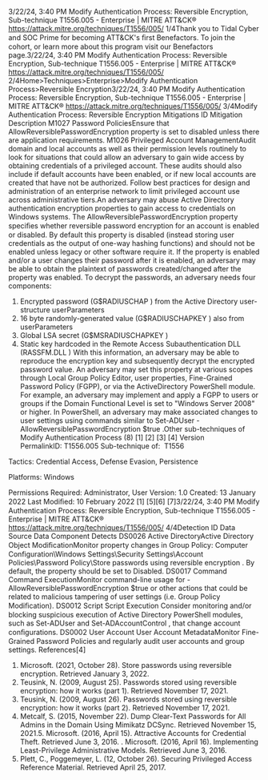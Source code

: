 3/22/24, 3:40 PM Modify Authentication Process: Reversible Encryption, Sub-technique T1556.005 - Enterprise | MITRE ATT&CK®
https://attack.mitre.org/techniques/T1556/005/ 1/4Thank you to Tidal Cyber and SOC Prime for becoming ATT&CK's ﬁrst Benefactors. To join the cohort, or learn more about this program visit our
Benefactors page.3/22/24, 3:40 PM Modify Authentication Process: Reversible Encryption, Sub-technique T1556.005 - Enterprise | MITRE ATT&CK®
https://attack.mitre.org/techniques/T1556/005/ 2/4Home>Techniques>Enterprise>Modify Authentication Process>Reversible Encryption3/22/24, 3:40 PM Modify Authentication Process: Reversible Encryption, Sub-technique T1556.005 - Enterprise | MITRE ATT&CK®
https://attack.mitre.org/techniques/T1556/005/ 3/4Modify Authentication Process: Reversible Encryption
Mitigations
ID Mitigation Description
M1027 Password
PoliciesEnsure that AllowReversiblePasswordEncryption property is set to disabled unless there are
application requirements.
M1026 Privileged
Account
ManagementAudit domain and local accounts as well as their permission levels routinely to look for situations that
could allow an adversary to gain wide access by obtaining credentials of a privileged account. These
audits should also include if default accounts have been enabled, or if new local accounts are created
that have not be authorized. Follow best practices for design and administration of an enterprise network
to limit privileged account use across administrative tiers.An adversary may abuse Active Directory authentication encryption properties to gain access to credentials on Windows systems. The
AllowReversiblePasswordEncryption property speciﬁes whether reversible password encryption for an account is enabled or disabled. By
default this property is disabled (instead storing user credentials as the output of one-way hashing functions) and should not be enabled
unless legacy or other software require it.
If the property is enabled and/or a user changes their password after it is enabled, an adversary may be able to obtain the plaintext of
passwords created/changed after the property was enabled. To decrypt the passwords, an adversary needs four components:
1. Encrypted password (G$RADIUSCHAP ) from the Active Directory user-structure userParameters
2. 16 byte randomly-generated value (G$RADIUSCHAPKEY ) also from userParameters
3. Global LSA secret (G$MSRADIUSCHAPKEY )
4. Static key hardcoded in the Remote Access Subauthentication DLL (RASSFM.DLL )
With this information, an adversary may be able to reproduce the encryption key and subsequently decrypt the encrypted password value.
An adversary may set this property at various scopes through Local Group Policy Editor, user properties, Fine-Grained Password Policy
(FGPP), or via the ActiveDirectory PowerShell module. For example, an adversary may implement and apply a FGPP to users or groups if the
Domain Functional Level is set to "Windows Server 2008" or higher. In PowerShell, an adversary may make associated changes to user
settings using commands similar to Set-ADUser -AllowReversiblePasswordEncryption $true .Other sub-techniques of Modify Authentication Process (8)
[1]
[2]
[3]
[4]
Version PermalinkID: T1556.005
Sub-technique of:  T1556

Tactics: Credential Access, Defense Evasion, Persistence

Platforms: Windows

Permissions Required: Administrator, User
Version: 1.0
Created: 13 January 2022
Last Modiﬁed: 10 February 2022
[1]
[5][6]
[7]3/22/24, 3:40 PM Modify Authentication Process: Reversible Encryption, Sub-technique T1556.005 - Enterprise | MITRE ATT&CK®
https://attack.mitre.org/techniques/T1556/005/ 4/4Detection
ID Data Source Data Component Detects
DS0026 Active DirectoryActive Directory
Object ModiﬁcationMonitor property changes in Group Policy: Computer Configuration\Windows
Settings\Security Settings\Account Policies\Password Policy\Store
passwords using reversible encryption . By default, the property should be set
to Disabled.
DS0017 Command Command
ExecutionMonitor command-line usage for -AllowReversiblePasswordEncryption $true
or other actions that could be related to malicious tampering of user settings (i.e.
Group Policy Modiﬁcation).
DS0012 Script Script Execution Consider monitoring and/or blocking suspicious execution of Active Directory
PowerShell modules, such as Set-ADUser and Set-ADAccountControl , that
change account conﬁgurations.
DS0002 User Account User Account
MetadataMonitor Fine-Grained Password Policies and regularly audit user accounts and
group settings.
References[4]
1. Microsoft. (2021, October 28). Store passwords using
reversible encryption. Retrieved January 3, 2022.
2. Teusink, N. (2009, August 25). Passwords stored using
reversible encryption: how it works (part 1). Retrieved
November 17, 2021.
3. Teusink, N. (2009, August 26). Passwords stored using
reversible encryption: how it works (part 2). Retrieved
November 17, 2021.
4. Metcalf, S. (2015, November 22). Dump Clear-Text Passwords
for All Admins in the Domain Using Mimikatz DCSync.
Retrieved November 15, 2021.5. Microsoft. (2016, April 15). Attractive Accounts for Credential
Theft. Retrieved June 3, 2016.
. Microsoft. (2016, April 16). Implementing Least-Privilege
Administrative Models. Retrieved June 3, 2016.
7. Plett, C., Poggemeyer, L. (12, October 26). Securing Privileged
Access Reference Material. Retrieved April 25, 2017.